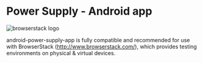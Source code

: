 # Power Supply - Android app



![browserstack logo](https://cloud.githubusercontent.com/assets/11096470/21142892/0485a68a-c123-11e6-89bf-1c6989a867fc.png)

android-power-supply-app is fully compatible and recommended for use with BrowserStack (http://www.browserstack.com/), which provides testing environments on physical & virtual devices.
